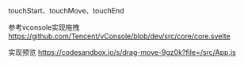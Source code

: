 touchStart、touchMove、touchEnd

参考vconsole实现拖拽
https://github.com/Tencent/vConsole/blob/dev/src/core/core.svelte

实现预览
https://codesandbox.io/s/drag-move-9gz0k?file=/src/App.js
